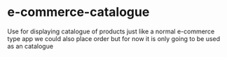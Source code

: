 # e-commerce-catalogue
Use for displaying catalogue of products just like a normal e-commerce type app we could also place order but for now it is only going to be used as an catalogue
